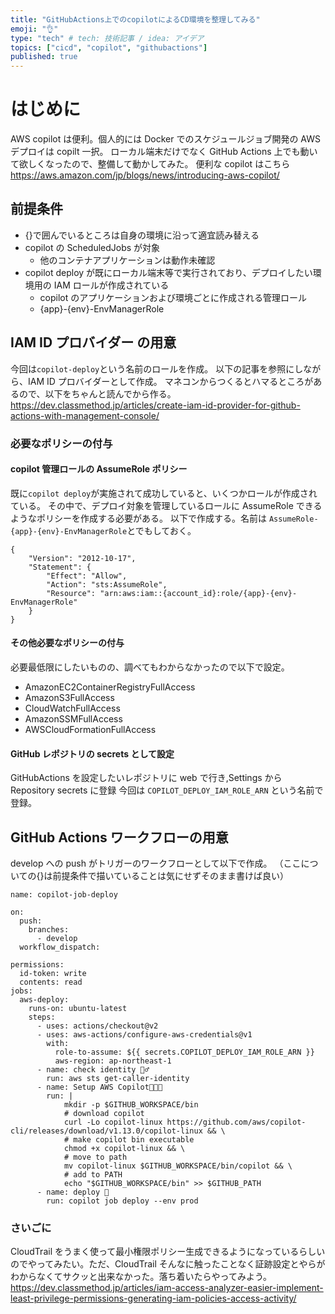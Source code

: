 ```yaml
---
title: "GitHubActions上でのcopilotによるCD環境を整理してみる"
emoji: "👌"
type: "tech" # tech: 技術記事 / idea: アイデア
topics: ["cicd", "copilot", "githubactions"]
published: true
---
```


# はじめに

AWS copilot は便利。個人的には Docker でのスケジュールジョブ開発の AWS デプロイは copilt 一択。
ローカル端末だけでなく GitHub Actions 上でも動いて欲しくなったので、整備して動かしてみた。
便利な copilot はこちら
https://aws.amazon.com/jp/blogs/news/introducing-aws-copilot/

## 前提条件

- {}で囲んでいるところは自身の環境に沿って適宜読み替える
- copilot の ScheduledJobs が対象
  - 他のコンテナアプリケーションは動作未確認
- copilot deploy が既にローカル端末等で実行されており、デプロイしたい環境用の IAM ロールが作成されている
  - copilot のアプリケーションおよび環境ごとに作成される管理ロール
  - {app}-{env}-EnvManagerRole

## IAM ID プロバイダー の用意

今回は`copilot-deploy`という名前のロールを作成。
以下の記事を参照にしながら、IAM ID プロバイダーとして作成。
マネコンからつくるとハマるところがあるので、以下をちゃんと読んでから作る。
https://dev.classmethod.jp/articles/create-iam-id-provider-for-github-actions-with-management-console/

### 必要なポリシーの付与

#### copilot 管理ロールの AssumeRole ポリシー

既に`copilot deploy`が実施されて成功していると、いくつかロールが作成されている。
その中で、デプロイ対象を管理しているロールに AssumeRole できるようなポリシーを作成する必要がある。
以下で作成する。名前は `AssumeRole-{app}-{env}-EnvManagerRole`とでもしておく。

```
{
    "Version": "2012-10-17",
    "Statement": {
        "Effect": "Allow",
        "Action": "sts:AssumeRole",
        "Resource": "arn:aws:iam::{account_id}:role/{app}-{env}-EnvManagerRole"
    }
}
```

#### その他必要なポリシーの付与

必要最低限にしたいものの、調べてもわからなかったので以下で設定。

- AmazonEC2ContainerRegistryFullAccess
- AmazonS3FullAccess
- CloudWatchFullAccess
- AmazonSSMFullAccess
- AWSCloudFormationFullAccess

#### GitHub レポジトリの secrets として設定

GitHubActions を設定したいレポジトリに web で行き,Settings から Repository secrets に登録
今回は `COPILOT_DEPLOY_IAM_ROLE_ARN` という名前で登録。

## GitHub Actions ワークフローの用意

develop への push がトリガーのワークフローとして以下で作成。
（ここについての{}は前提条件で描いていることは気にせずそのまま書けば良い）

```
name: copilot-job-deploy

on:
  push:
    branches:
      - develop
  workflow_dispatch:

permissions:
  id-token: write
  contents: read
jobs:
  aws-deploy:
    runs-on: ubuntu-latest
    steps:
      - uses: actions/checkout@v2
      - uses: aws-actions/configure-aws-credentials@v1
        with:
          role-to-assume: ${{ secrets.COPILOT_DEPLOY_IAM_ROLE_ARN }}
          aws-region: ap-northeast-1
      - name: check identity 👷‍♂️
        run: aws sts get-caller-identity
      - name: Setup AWS Copilot👨🏻‍💻
        run: |
            mkdir -p $GITHUB_WORKSPACE/bin
            # download copilot
            curl -Lo copilot-linux https://github.com/aws/copilot-cli/releases/download/v1.13.0/copilot-linux && \
            # make copilot bin executable
            chmod +x copilot-linux && \
            # move to path
            mv copilot-linux $GITHUB_WORKSPACE/bin/copilot && \
            # add to PATH
            echo "$GITHUB_WORKSPACE/bin" >> $GITHUB_PATH
      - name: deploy 🐥
        run: copilot job deploy --env prod
```

### さいごに

CloudTrail をうまく使って最小権限ポリシー生成できるようになっているらしいのでやってみたい。ただ、CloudTrail そんなに触ったことなく証跡設定とやらがわからなくてサクッと出来なかった。落ち着いたらやってみよう。
https://dev.classmethod.jp/articles/iam-access-analyzer-easier-implement-least-privilege-permissions-generating-iam-policies-access-activity/
